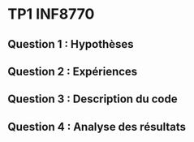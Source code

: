 # TP1 INF8770

## Question 1 : Hypothèses

## Question 2 : Expériences

## Question 3 : Description du code

## Question 4 : Analyse des résultats
